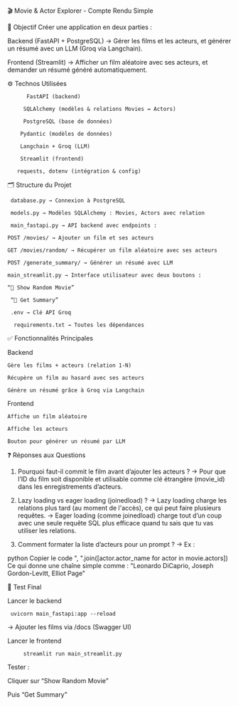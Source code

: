 🎬 Movie & Actor Explorer - Compte Rendu Simple

🧠 Objectif
Créer une application en deux parties :

Backend (FastAPI + PostgreSQL)
→ Gérer les films et les acteurs, et générer un résumé avec un LLM (Groq via Langchain).

Frontend (Streamlit)
→ Afficher un film aléatoire avec ses acteurs, et demander un résumé généré automatiquement.

⚙️ Technos Utilisées

          FastAPI (backend)

         SQLAlchemy (modèles & relations Movies ↔ Actors)

         PostgreSQL (base de données)

        Pydantic (modèles de données)

        Langchain + Groq (LLM)

        Streamlit (frontend)

       requests, dotenv (intégration & config)

🗂️ Structure du Projet

     database.py → Connexion à PostgreSQL

     models.py → Modèles SQLAlchemy : Movies, Actors avec relation

     main_fastapi.py → API backend avec endpoints :

    POST /movies/ → Ajouter un film et ses acteurs

    GET /movies/random/ → Récupérer un film aléatoire avec ses acteurs

    POST /generate_summary/ → Générer un résumé avec LLM

    main_streamlit.py → Interface utilisateur avec deux boutons :

    “🎲 Show Random Movie”

     “🧠 Get Summary”

     .env → Clé API Groq

      requirements.txt → Toutes les dépendances

✅ Fonctionnalités Principales

Backend

    Gère les films + acteurs (relation 1-N)

    Récupère un film au hasard avec ses acteurs

    Génère un résumé grâce à Groq via Langchain

Frontend

    Affiche un film aléatoire

    Affiche les acteurs

    Bouton pour générer un résumé par LLM

❓ Réponses aux Questions

1. Pourquoi faut-il commit le film avant d’ajouter les acteurs ?
→ Pour que l’ID du film soit disponible et utilisable comme clé étrangère (movie_id) dans les enregistrements d’acteurs.

2. Lazy loading vs eager loading (joinedload) ?
→ Lazy loading charge les relations plus tard (au moment de l'accès), ce qui peut faire plusieurs requêtes.
→ Eager loading (comme joinedload) charge tout d’un coup avec une seule requête SQL plus efficace quand tu sais que tu vas utiliser les relations.

3. Comment formater la liste d’acteurs pour un prompt ?
→ Ex :

python
Copier le code
", ".join([actor.actor_name for actor in movie.actors])
Ce qui donne une chaîne simple comme :
"Leonardo DiCaprio, Joseph Gordon-Levitt, Elliot Page"

🚀 Test Final

Lancer le backend

     uvicorn main_fastapi:app --reload
     
→ Ajouter les films via /docs (Swagger UI)

Lancer le frontend

         streamlit run main_streamlit.py
Tester :

Cliquer sur “Show Random Movie”

Puis “Get Summary”

